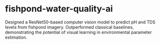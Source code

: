 # fishpond-water-quality-ai
Designed a ResNet50-based computer vision model to predict pH and TDS levels from fishpond imagery. Outperformed classical baselines, demonstrating the potential of visual learning in environmental parameter estimation.
